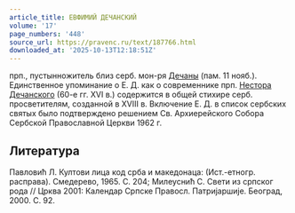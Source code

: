 ```yaml
---
article_title: ЕВФИМИЙ ДЕЧАНСКИЙ
volume: '17'
page_numbers: '448'
source_url: https://pravenc.ru/text/187766.html
downloaded_at: '2025-10-13T12:18:51Z'
---
```


прп., пустынножитель близ серб. мон-ря [Дечаны](https://pravenc.ru/text/Дечаны.html) (пам. 11 нояб.). Единственное упоминание о Е. Д. как о современнике прп. [Нестора Дечанского](<https://pravenc.ru/text/Нестора Дечанского.html>) (60-е гг. XVI в.) содержится в общей стихире серб. просветителям, созданной в XVIII в. Включение Е. Д. в список сербских святых было подтверждено решением Св. Архиерейского Собора Сербской Православной Церкви 1962 г.

## Литература

Павловић Л. Култови лица код срба и македонаца: (Ист.-етногр. расправа). Смедерево, 1965. С. 204; Милеуснић С. Свети из српског рода // Црква 2001: Календар Српске Правосл. Патриjаршиjе. Београд, 2000. С. 92.
